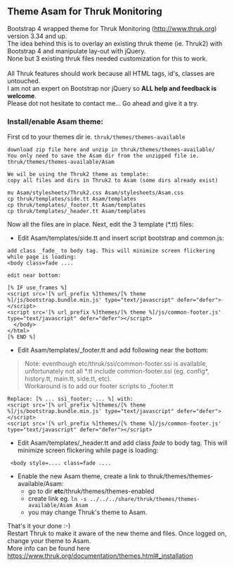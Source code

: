 ## Theme Asam for Thruk Monitoring
Bootstrap 4 wrapped theme for Thruk Monitoring (http://www.thruk.org) version 3.34 and up.  
The idea behind this is to overlay an existing thruk theme (ie. Thruk2) with Bootstrap 4 and manipulate lay-out with jQuery.  
None but 3 existing thruk files needed customization for this to work.  
\
All Thruk features should work because all HTML tags, id's, classes are untouched.  
I am not an expert on Bootstrap nor jQuery so **ALL help and feedback is welcome**.  
Please dot not hesitate to contact me... Go ahead and give it a try.  
### Install/enable Asam theme:
First cd to your themes dir ie. `thruk/themes/themes-available`
```
download zip file here and unzip in thruk/themes/themes-available/
You only need to save the Asam dir from the unzipped file ie. thruk/themes/themes-available/Asam

We wil be using the Thruk2 theme as template: 
copy all files and dirs in Thruk2 to Asam (some dirs already exist)

mv Asam/stylesheets/Thruk2.css Asam/stylesheets/Asam.css
cp thruk/templates/side.tt Asam/templates
cp thruk/templates/_footer.tt Asam/templates
cp thruk/templates/_header.tt Asam/templates
```
Now all the files are in place. Next, edit the 3 template (*.tt) files:

- Edit Asam/templates/side.tt and insert script bootstrap and common.js:  
```
add class _fade_ to body tag. This will minimize screen flickering while page is loading:
<body class=fade ....

edit near bottom:

[% IF use_frames %]
<script src='[% url_prefix %]themes/[% theme %]/js/bootstrap.bundle.min.js' type="text/javascript" defer="defer"></script>
<script src='[% url_prefix %]themes/[% theme %]/js/common-footer.js' type="text/javascript" defer="defer"></script>
  </body>
</html>
[% END %]
```
- Edit Asam/templates/_footer.tt and add following near the bottom:  
> Note: eventhough etc/thruk/ssi/common-footer.ssi is available, unfortunately not all \*.tt include common-footer.ssi (eg. config\*,  history.tt, main.tt, side.tt, etc).  
Workaround is to add our footer scripts to _footer.tt
```
Replace: [% ... ssi_footer; ... %] with:
<script src='[% url_prefix %]themes/[% theme %]/js/bootstrap.bundle.min.js' type="text/javascript" defer="defer"></script>
<script src='[% url_prefix %]themes/[% theme %]/js/common-footer.js' type="text/javascript" defer="defer"></script>
```
- Edit Asam/templates/_header.tt and add class _fade_ to body tag. This will minimize screen flickering while page is loading:
```
 <body style=.... class=fade ....
```

- Enable the new Asam theme, create a link to thruk/themes/themes-available/Asam:  
	* go to dir **etc**/thruk/themes/themes-enabled  
	* create link eg. `ln -s ../../../share/thruk/themes/themes-available/Asam Asam`  
	* you may change Thruk's theme to Asam.

That's it your done :-)  
Restart Thruk to make it aware of the new theme and files. Once logged on, change your theme to Asam.  
More info can be found here https://www.thruk.org/documentation/themes.html#_installation

